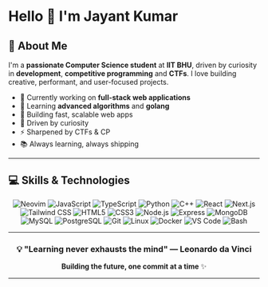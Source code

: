 # Hello 👋 I'm Jayant Kumar

  <!-- 
<div align="center">
  
![Profile Views](https://komarev.com/ghpvc/?username=zapwiz22&color=00d9ff&style=flat-square)
  [![GitHub followers](https://img.shields.io/github/followers/zapwiz22?style=flat-square&color=00d9ff)](https://github.com/zapwiz22)
  
</div>

---
-->

## 🚀 About Me

I'm a **passionate Computer Science student** at **IIT BHU**, driven by curiosity in **development**, **competitive programming** and **CTFs**. I love building creative, performant, and user-focused projects.

- 🔭 Currently working on **full-stack web applications**
- 🌱 Learning **advanced algorithms** and **golang**
- 🎯 Building fast, scalable web apps
- 🧠 Driven by curiosity
- ⚡ Sharpened by CTFs & CP
- 📚 Always learning, always shipping

---

## 💻 Skills & Technologies

<div align="center">

<!-- ![Go](https://img.shields.io/badge/Go-00ADD8?style=for-the-badge&logo=go&logoColor=white)
![Rust](https://img.shields.io/badge/Rust-000000?style=for-the-badge&logo=rust&logoColor=white) -->

![Neovim](https://img.shields.io/badge/NeoVim_NvChad-57A143?style=for-the-badge&logo=neovim&logoColor=white)
![JavaScript](https://img.shields.io/badge/JavaScript-F7DF1E?style=for-the-badge&logo=javascript&logoColor=black)
![TypeScript](https://img.shields.io/badge/TypeScript-3178C6?style=for-the-badge&logo=typescript&logoColor=white)
![Python](https://img.shields.io/badge/Python-3776AB?style=for-the-badge&logo=python&logoColor=white)
![C++](https://img.shields.io/badge/C++-00599C?style=for-the-badge&logo=cplusplus&logoColor=white)
![React](https://img.shields.io/badge/React-61DAFB?style=for-the-badge&logo=react&logoColor=black)
![Next.js](https://img.shields.io/badge/Next.js-000000?style=for-the-badge&logo=nextdotjs&logoColor=white)
![Tailwind CSS](https://img.shields.io/badge/Tailwind_CSS-06B6D4?style=for-the-badge&logo=tailwindcss&logoColor=white)
![HTML5](https://img.shields.io/badge/HTML5-E34F26?style=for-the-badge&logo=html5&logoColor=white)
![CSS3](https://img.shields.io/badge/CSS3-1572B6?style=for-the-badge&logo=css3&logoColor=white)
![Node.js](https://img.shields.io/badge/Node.js-339933?style=for-the-badge&logo=nodedotjs&logoColor=white)
![Express](https://img.shields.io/badge/Express-000000?style=for-the-badge&logo=express&logoColor=white)
![MongoDB](https://img.shields.io/badge/MongoDB-47A248?style=for-the-badge&logo=mongodb&logoColor=white)
![MySQL](https://img.shields.io/badge/MySQL-4479A1?style=for-the-badge&logo=mysql&logoColor=white)
![PostgreSQL](https://img.shields.io/badge/PostgreSQL-316192?style=for-the-badge&logo=postgresql&logoColor=white)
![Git](https://img.shields.io/badge/Git-F05032?style=for-the-badge&logo=git&logoColor=white)
![Linux](https://img.shields.io/badge/Linux-FCC624?style=for-the-badge&logo=linux&logoColor=black)
![Docker](https://img.shields.io/badge/Docker-2496ED?style=for-the-badge&logo=docker&logoColor=white)
![VS Code](https://img.shields.io/badge/VS_Code-007ACC?style=for-the-badge&logo=visualstudiocode&logoColor=white)
![Bash](https://img.shields.io/badge/Bash_Scripting-4EAA25?style=for-the-badge&logo=gnubash&logoColor=white)

<!-- ![Solana](https://img.shields.io/badge/Solana-9945FF?style=for-the-badge&logo=solana&logoColor=white)
![Ethereum](https://img.shields.io/badge/Ethereum-3C3C3D?style=for-the-badge&logo=ethereum&logoColor=white)
![Solidity](https://img.shields.io/badge/Solidity-363636?style=for-the-badge&logo=solidity&logoColor=white) -->

</div>

---

<!-- ## 📊 GitHub Stats

<div align="center">

  ![GitHub Stats](https://github-readme-stats.vercel.app/api?username=zapwiz22&show_icons=true&theme=tokyonight&hide_border=true&bg_color=0D1117&title_color=00d9ff&text_color=ffffff&icon_color=00d9ff)

  ![Top Languages](https://github-readme-stats.vercel.app/api/top-langs/?username=zapwiz22&layout=compact&theme=tokyonight&hide_border=true&bg_color=0D1117&title_color=00d9ff&text_color=ffffff)

  ![GitHub Streak](https://github-readme-streak-stats.herokuapp.com/?user=zapwiz22&theme=tokyonight&hide_border=true&background=0D1117&stroke=00d9ff&ring=00d9ff&fire=00d9ff&currStreakLabel=00d9ff)

</div>

--- -->

<div align="center">
  
### 💡 "Learning never exhausts the mind" &mdash; Leonardo da Vinci

**Building the future, one commit at a time** ✨

</div>

---

<!-- <div align="center">

![GitHub Activity Graph](https://github-readme-activity-graph.vercel.app/graph?username=zapwiz22&theme=tokyo-night&bg_color=0D1117&color=00d9ff&line=00d9ff&point=00d9ff&area=true&hide_border=true)

</div> -->
